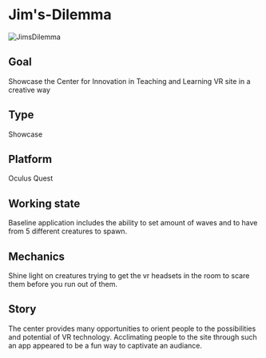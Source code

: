 # Jim's-Dilemma

![JimsDilemma](MyRepoFiles/gameWalkthrough.gif)

## Goal 
Showcase the Center for Innovation in Teaching and Learning VR site in a creative way

## Type  
Showcase

## Platform
Oculus Quest

## Working state 
Baseline application includes the ability to set amount of waves and to have from 5 different creatures to spawn.

## Mechanics  
Shine light on creatures trying to get the vr headsets in the room to scare them before you run out of them.

## Story 
The center provides many opportunities to orient people to the possibilities and potential of VR technology. Acclimating people to the site through such an app appeared to be a fun way to captivate an audiance.
